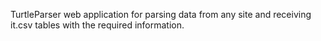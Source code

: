 TurtleParser web application for parsing data from any site and receiving it.csv tables with the required information.
